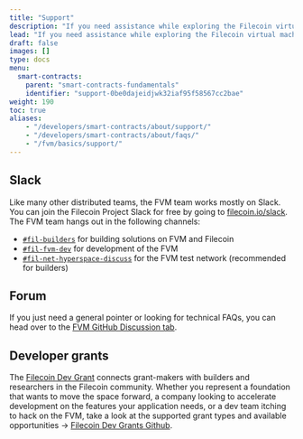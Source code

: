 ```yaml
---
title: "Support"
description: "If you need assistance while exploring the Filecoin virtual machine, you can reach out to the team and community using the links on this page."
lead: "If you need assistance while exploring the Filecoin virtual machine, you can reach out to the team and community using the links on this page."
draft: false
images: []
type: docs
menu:
  smart-contracts:
    parent: "smart-contracts-fundamentals"
    identifier: "support-0be0dajeidjwk32iaf95f58567cc2bae"
weight: 190
toc: true
aliases:
    - "/developers/smart-contracts/about/support/"
    - "/developers/smart-contracts/about/faqs/"
    - "/fvm/basics/support/"
---
```


## Slack

Like many other distributed teams, the FVM team works mostly on Slack. You can join the Filecoin Project Slack for free by going to [filecoin.io/slack](https://filecoin.io/slack/). The FVM team hangs out in the following channels:

- [`#fil-builders`](https://filecoinproject.slack.com/archives/CRK2LKYHW) for building solutions on FVM and Filecoin
- [`#fil-fvm-dev`](https://filecoinproject.slack.com/archives/C029MT4PQB1) for development of the FVM
- [`#fil-net-hyperspace-discuss`](https://filecoinproject.slack.com/archives/C04JEJB82RY) for the FVM test network (recommended for builders)

## Forum

If you just need a general pointer or looking for technical FAQs, you can head over to the [FVM GitHub Discussion tab](https://github.com/filecoin-project/community/discussions/categories/developers).

## Developer grants

The [Filecoin Dev Grant](https://app.squidrouter.com/) connects grant-makers with builders and researchers in the Filecoin community. Whether you represent a foundation that wants to move the space forward, a company looking to accelerate development on the features your application needs, or a dev team itching to hack on the FVM, take a look at the supported grant types and available opportunities → [Filecoin Dev Grants Github](https://github.com/filecoin-project/devgrants).
